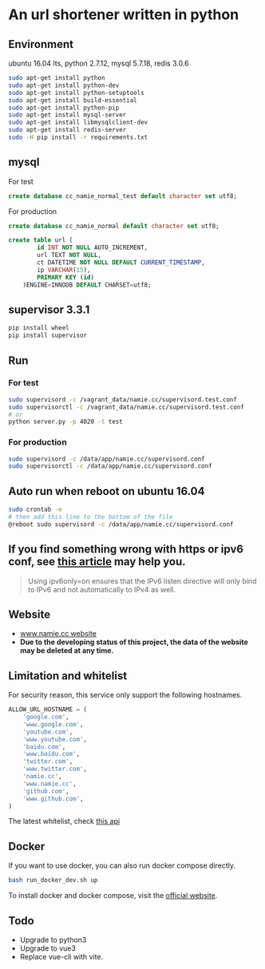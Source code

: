 # An url shortener written in python

## Environment

ubuntu 16.04 lts, python 2.7.12, mysql 5.7.18, redis 3.0.6

```bash
sudo apt-get install python
sudo apt-get install python-dev
sudo apt-get install python-setuptools
sudo apt-get install build-essential
sudo apt-get install python-pip
sudo apt-get install mysql-server
sudo apt-get install libmysqlclient-dev
sudo apt-get install redis-server
sudo -H pip install -r requirements.txt
```

## mysql

For test

```sql
create database cc_namie_normal_test default character set utf8;
```

For production

```sql
create database cc_namie_normal default character set utf8;
```

```sql
create table url (
        id INT NOT NULL AUTO_INCREMENT,
        url TEXT NOT NULL, 
        ct DATETIME NOT NULL DEFAULT CURRENT_TIMESTAMP,
        ip VARCHAR(15),
        PRIMARY KEY (id)
    )ENGINE=INNODB DEFAULT CHARSET=utf8;
```

## supervisor 3.3.1

```bash
pip install wheel
pip install supervisor
```

## Run

### For test

```bash
sudo supervisord -c /vagrant_data/namie.cc/supervisord.test.conf
sudo supervisorctl -c /vagrant_data/namie.cc/supervisord.test.conf
# or
python server.py -p 4020 -t test
```

### For production

```bash
sudo supervisord -c /data/app/namie.cc/supervisord.conf
sudo supervisorctl -c /data/app/namie.cc/supervisord.conf
```

## Auto run when reboot on ubuntu 16.04

```bash
sudo crontab -e
# then add this line to the bottom of the file
@reboot sudo supervisord -c /data/app/namie.cc/supervisord.conf
```

## If you find something wrong with https or ipv6 conf, see [this article](https://chrisjean.com/fix-nginx-emerg-bind-to-80-failed-98-address-already-in-use/) may help you.

> Using ipv6only=on ensures that the IPv6 listen directive will only bind to IPv6 and not automatically to IPv4 as well.

## Website

* [www.namie.cc website](http://www.namie.cc/ "www.namie.cc website")
* **Due to the developing status of this project, the data of the website may be deleted at any time.**

## Limitation and whitelist

For security reason, this service only support the following hostnames.

```python
ALLOW_URL_HOSTNAME = (
    'google.com',
    'www.google.com',
    'youtube.com',
    'www.youtube.com',
    'baidu.com',
    'www.baidu.com',
    'twitter.com',
    'www.twitter.com',
    'namie.cc',
    'www.namie.cc',
    'github.com',
    'www.github.com',
)
```

The latest whitelist, check [this api](http://www.namie.cc/api/allowed_hostname/)

## Docker

If you want to use docker, you can also run docker compose directly.

```bash
bash run_docker_dev.sh up
```

To install docker and docker compose, visit the [official website](https://docs.docker.com/install/).

## Todo

* Upgrade to python3
* Upgrade to vue3
* Replace vue-cli with vite.

